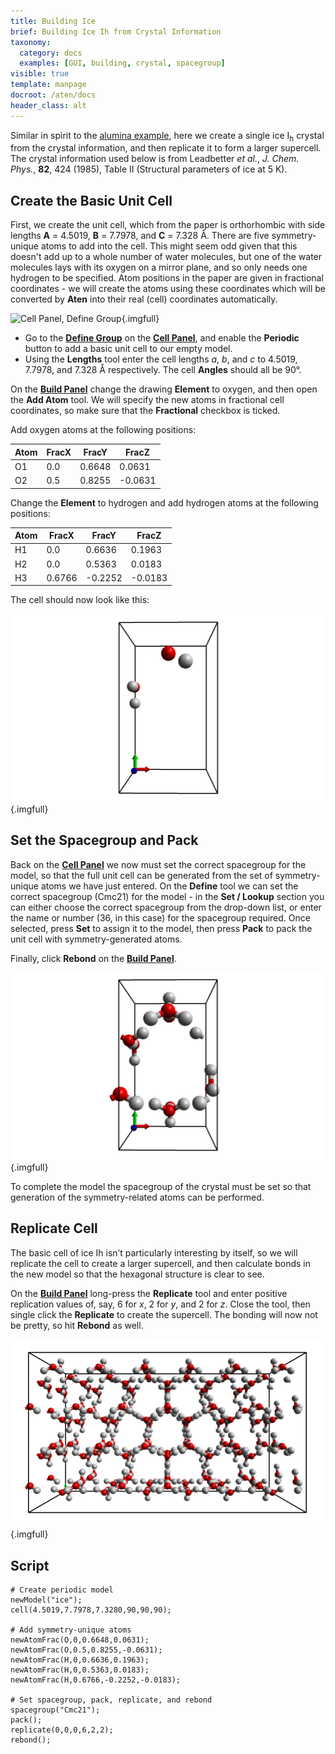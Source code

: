 ```yaml
---
title: Building Ice
brief: Building Ice Ih from Crystal Information
taxonomy:
  category: docs
  examples: [GUI, building, crystal, spacegroup]
visible: true
template: manpage
docroot: /aten/docs
header_class: alt
---
```


Similar in spirit to the [alumina example](/aten/docs/examples/alumina), here we create a single ice I<sub>h</sub> crystal from the crystal information, and then replicate it to form a larger supercell. The crystal information used below is from Leadbetter _et al._, _J. Chem. Phys._, **82**, 424 (1985), Table II (Structural parameters of ice at 5 K).

## Create the Basic Unit Cell

First, we create the unit cell, which from the paper is orthorhombic with side lengths **A** = 4.5019, **B** = 7.7978, and **C** = 7.328 Å. There are five symmetry-unique atoms to add into the cell. This might seem odd given that this doesn't add up to a whole number of water molecules, but one of the water molecules lays with its oxygen on a mirror plane, and so only needs one hydrogen to be specified. Atom positions in the paper are given in fractional coordinates - we will create the atoms using these coordinates which will be converted by **Aten** into their real (cell) coordinates automatically.

![Cell Panel, Define Group](/aten/docs/gui/cell/define.png){.imgfull}

+ Go to the [**Define Group**](/aten/docs/gui/cell#define) on the [**Cell Panel**](/aten/docs/gui/cell), and enable the **Periodic** button to add a basic unit cell to our empty model.
+ Using the **Lengths** tool enter the cell lengths _a_, _b_, and _c_ to 4.5019, 7.7978, and 7.328 &#8491; respectively. The cell **Angles** should all be 90°.

On the [**Build Panel**](/aten/docs/gui/build) change the drawing **Element** to oxygen, and then open the **Add Atom** tool. We will specify the new atoms in fractional cell coordinates, so make sure that the **Fractional** checkbox is ticked.

Add oxygen atoms at the following positions:

| Atom | FracX | FracY | FracZ |
|------|-------|-------|-------|
|  O1  | 0.0   | 0.6648| 0.0631|
|  O2  | 0.5   | 0.8255|-0.0631|

Change the **Element** to hydrogen and add hydrogen atoms at the following positions:

| Atom | FracX | FracY | FracZ |
|------|-------|-------|-------|
|  H1  | 0.0   | 0.6636| 0.1963|
|  H2  | 0.0   | 0.5363| 0.0183|
|  H3  | 0.6766|-0.2252|-0.0183|

The cell should now look like this:

![Ice Builder - Step 1](ice1.png){.imgfull}

## Set the Spacegroup and Pack

Back on the [**Cell Panel**](/aten/docs/gui/cell) we now must set the correct spacegroup for the model, so that the full unit cell can be generated from the set of symmetry-unique atoms we have just entered. On the **Define** tool we can set the correct spacegroup (Cmc21) for the model - in the **Set / Lookup** section you can either choose the correct spacegroup from the drop-down list, or enter the name or number (36, in this case) for the spacegroup required. Once selected, press **Set** to assign it to the model, then press **Pack** to pack the unit cell with symmetry-generated atoms.

Finally, click **Rebond** on the [**Build Panel**](/aten/docs/gui/build).

![Ice Builder - Step 2](ice2.png){.imgfull}

To complete the model the spacegroup of the crystal must be set so that generation of the symmetry-related atoms can be performed.

## Replicate Cell

The basic cell of ice Ih isn’t particularly interesting by itself, so we will replicate the cell to create a larger supercell, and then calculate bonds in the new model so that the hexagonal structure is clear to see.

On the [**Build Panel**](/aten/docs/gui/build) long-press the **Replicate** tool and enter positive replication values of, say, 6 for _x_, 2 for _y_, and 2 for _z_. Close the tool, then single click the **Replicate** to create the supercell. The bonding will now not be pretty, so hit **Rebond** as well.

![Ice Builder - Step 3](ice3.png){.imgfull}

## Script

```aten
# Create periodic model
newModel("ice");
cell(4.5019,7.7978,7.3280,90,90,90);

# Add symmetry-unique atoms
newAtomFrac(O,0,0.6648,0.0631);
newAtomFrac(O,0.5,0.8255,-0.0631);
newAtomFrac(H,0,0.6636,0.1963);
newAtomFrac(H,0,0.5363,0.0183);
newAtomFrac(H,0.6766,-0.2252,-0.0183);

# Set spacegroup, pack, replicate, and rebond
spacegroup("Cmc21");
pack();
replicate(0,0,0,6,2,2);
rebond();
```


